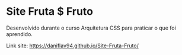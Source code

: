 # Site Fruta $ Fruto

Desenvolvido durante o curso Arquitetura CSS para praticar o que foi aprendido.

Link site: https://daniflav94.github.io/Site-Fruta-Fruto/
